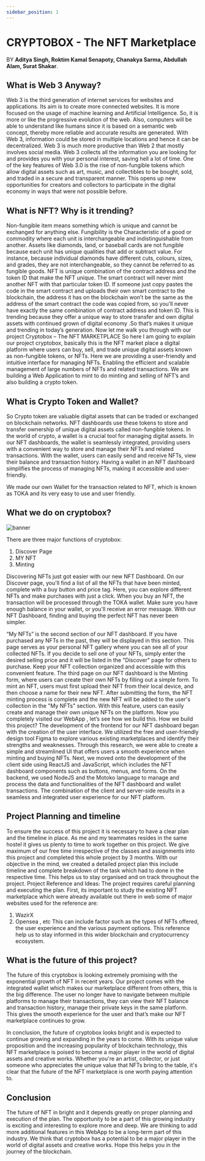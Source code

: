 ```yaml
---
sidebar_position: 1
---
```


# CRYPTOBOX - The NFT Marketplace

BY **Aditya Singh, Roktim Kamal Senapoty, Chanakya Sarma, Abdullah Alam, Surat Shakar**.

## What is Web 3 Anyway?

Web 3 is the third generation of internet services for websites and applications. Its aim is to create more connected websites. It is more focused on the usage of machine learning and Artificial Intelligence. So, it is more or like the progressive evolution of the web. Also, computers will be able to understand like humans since it is based on a semantic web concept, thereby more reliable and accurate results are generated. With Web 3, information could be stored in multiple locations and hence it can be decentralized.
Web 3 is much more productive than Web 2 that mostly involves social media. Web 3 collects all the information you are looking for and provides you with your personal interest, saving hell a lot of time.
One of the key features of Web 3.0 is the rise of non-fungible tokens which allow digital assets such as art, music, and collectibles to be bought, sold, and traded in a secure and transparent manner. This opens up new opportunities for creators and collectors to participate in the digital economy in ways that were not possible before.

## What is NFT? Why is it trending?
Non-fungible item means something which is unique and cannot be exchanged for anything else. Fungibility is the Characteristic of a good or commodity where each unit is interchangeable and indistinguishable from another.  Assets like diamonds, land, or baseball cards are not fungible because each unit has unique qualities that add or subtract value. For instance, because individual diamonds have different cuts, colours, sizes, and grades, they are not interchangeable, so they cannot be referred to as fungible goods.
NFT is unique combination of the contract address and the token ID that make the NFT unique. The smart contract will never mint another NFT with that particular token ID. If someone just copy pastes the code in the smart contract and uploads their own smart contract to the blockchain, the address it has on the blockchain won’t be the same as the address of the smart contract the code was copied from, so you’ll never have exactly the same combination of contract address and token ID. This is trending because they offer a unique way to store transfer and own digital assets with continued grown of digital economy .So that’s makes it unique and trending in today’s generation.
Now let me walk you through with our project
Cryptobox – The NFT MARKETPLACE 
So here I am going to explain our project cryptobox, basically this is the NFT market place a digital platform where users can buy, sell, and trade unique digital assets known as non-fungible tokens, or NFTs. 
Here we are providing a user-friendly and intuitive interface for managing NFTs. Enabling the efficient and scalable management of large numbers of NFTs and related transactions. We are building a Web Application to mint to do minting and selling of NFT’s and also building a crypto token.
## What is Crypto Token and Wallet?
So Crypto token are valuable digital assets that can be traded or exchanged on blockchain networks. NFT dashboards use these tokens to store and transfer ownership of unique digital assets called non-fungible tokens.
In the world of crypto, a wallet is a crucial tool for managing digital assets. In our NFT dashboards, the wallet is seamlessly integrated, providing users with a convenient way to store and manage their NFTs and related transactions. With the wallet, users can easily send and receive NFTs, view their balance and transaction history. Having a wallet in an NFT dashboard simplifies the process of managing NFTs, making it accessible and user-friendly.

We made our own Wallet for the transaction related to NFT, which is known as TOKA and its very easy to use and user friendly. 

## What we do on cryptobox?

<img src="/img/ban.png" alt="banner" />

There are three major functions of cryptobox:
1. Discover Page
2. MY NFT
3. Minting 

Discovering NFTs just got easier with our new NFT Dashboard. On our Discover page, you'll find a list of all the NFTs that have been minted, complete with a buy button and price tag. Here, you can explore different NFTs and make purchases with just a click. When you buy an NFT, the transaction will be processed through the TOKA wallet. Make sure you have enough balance in your wallet, or you'll receive an error message. With our NFT Dashboard, finding and buying the perfect NFT has never been simpler.

“My NFTs” is the second section of our NFT dashboard. If you have purchased any NFTs in the past, they will be displayed in this section. This page serves as your personal NFT gallery where you can see all of your collected NFTs. If you decide to sell one of your NFTs, simply enter the desired selling price and it will be listed in the "Discover" page for others to purchase. Keep your NFT collection organized and accessible with this convenient feature.
The third page on our NFT dashboard is the Minting form, where users can create their own NFTs by filling out a simple form. To mint an NFT, users must first upload their NFT from their local device, and then choose a name for their new NFT. After submitting the form, the NFT minting process is complete and the new NFT will be added to the user's collection in the "My NFTs" section. With this feature, users can easily create and manage their own unique NFTs on the platform.
Now you completely visited our WebApp , let’s see how we build this.
How we build this project?
The development of the frontend for our NFT dashboard began with the creation of the user interface. We utilized the free and user-friendly design tool Figma to explore various existing marketplaces and identify their strengths and weaknesses. Through this research, we were able to create a simple and streamlined UI that offers users a smooth experience when minting and buying NFTs.
Next, we moved onto the development of the client side using ReactJS and JavaScript, which includes the NFT dashboard components such as buttons, menus, and forms. On the backend, we used NodeJS and the Motoko language to manage and process the data and functionalities of the NFT dashboard and wallet transactions.
The combination of the client and server-side results in a seamless and integrated user experience for our NFT platform.

## Project Planning and timeline
To ensure the success of this project it is necessary to have a clear plan and the timeline in place. As me and my teammates resides in the same hostel it gives us plenty to time to work together on this project.
We give maximum of our free time irrespective of the classes and assignments into this project and completed this whole project by 3 months. 
With our objective in the mind, we created a detailed project plan this include timeline and complete breakdown of the task which had to done in the respective time. This helps us to stay organised and on track throughout the project.
Project Reference and Ideas:
The project requires careful planning and executing the plan. First, its important to study the existing NFT marketplace which were already available out there in web some of major websites used for the reference are:
1.	WazirX
2.	Opensea , etc
This can include factor such as the types of NFTs offered, the user experience and the various payment options. This reference help us to stay informed in this wider blockchain and cryptocurrency ecosystem. 

## What is the future of this project?
The future of this cryptobox is looking extremely promising with the exponential growth of NFT in recent years. Our project comes with the integrated wallet which makes our marketplace different from others, this is the big difference. The user no longer have to navigate between multiple platforms to manage their transactions, they can view their NFT balance and transaction history, manage their private keys in the same platform. This gives the smooth experience for the user and that’s make our NFT marketplace continues to grow.

In conclusion, the future of cryptobox looks bright and is expected to continue growing and expanding in the years to come. With its unique value proposition and the increasing popularity of blockchain technology, this NFT marketplace is poised to become a major player in the world of digital assets and creative works. Whether you're an artist, collector, or just someone who appreciates the unique value that NFTs bring to the table, it's clear that the future of the NFT marketplace is one worth paying attention to.

## Conclusion
The future of NFT in bright and it depends greatly on proper planning and execution of the plan. The opportunity to be a part of this growing industry is exciting and interesting to explore more and deep. We are thinking to add more additional features in this WebApp to be a long-term part of this industry. We think that cryptobox has a potential to be a major player in the world of digital assets and creative works. Hope this helps you in the journey of the blockchain.     




